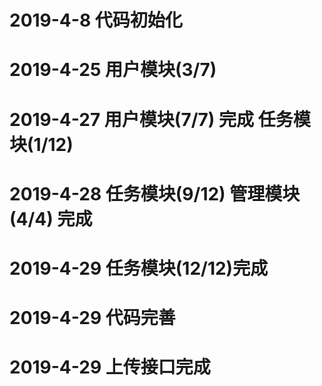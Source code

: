 # 2019-4-8 代码初始化

# 2019-4-25 用户模块(3/7)

# 2019-4-27 用户模块(7/7) 完成 任务模块(1/12)

# 2019-4-28 任务模块(9/12)  管理模块(4/4) 完成 

# 2019-4-29 任务模块(12/12)完成

# 2019-4-29 代码完善

# 2019-4-29 上传接口完成

























